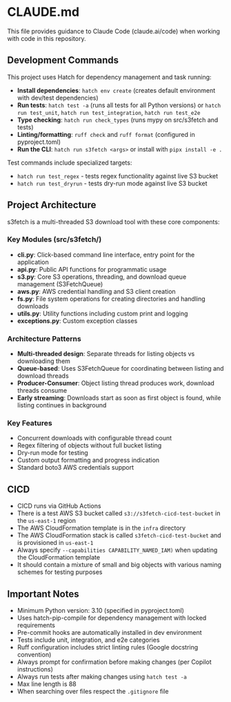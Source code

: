 # CLAUDE.md

This file provides guidance to Claude Code (claude.ai/code) when working with code in this repository.

## Development Commands

This project uses Hatch for dependency management and task running:

- **Install dependencies**: `hatch env create` (creates default environment with dev/test dependencies)
- **Run tests**: `hatch test -a` (runs all tests for all Python versions) or `hatch run test_unit`, `hatch run test_integration`, `hatch run test_e2e`
- **Type checking**: `hatch run check_types` (runs mypy on src/s3fetch and tests)
- **Linting/formatting**: `ruff check` and `ruff format` (configured in pyproject.toml)
- **Run the CLI**: `hatch run s3fetch <args>` or install with `pipx install -e .`

Test commands include specialized targets:
- `hatch run test_regex` - tests regex functionality against live S3 bucket
- `hatch run test_dryrun` - tests dry-run mode against live S3 bucket

## Project Architecture

s3fetch is a multi-threaded S3 download tool with these core components:

### Key Modules (src/s3fetch/)
- **cli.py**: Click-based command line interface, entry point for the application
- **api.py**: Public API functions for programmatic usage
- **s3.py**: Core S3 operations, threading, and download queue management (S3FetchQueue)
- **aws.py**: AWS credential handling and S3 client creation
- **fs.py**: File system operations for creating directories and handling downloads
- **utils.py**: Utility functions including custom print and logging
- **exceptions.py**: Custom exception classes

### Architecture Patterns
- **Multi-threaded design**: Separate threads for listing objects vs downloading them
- **Queue-based**: Uses S3FetchQueue for coordinating between listing and download threads
- **Producer-Consumer**: Object listing thread produces work, download threads consume
- **Early streaming**: Downloads start as soon as first object is found, while listing continues in background

### Key Features
- Concurrent downloads with configurable thread count
- Regex filtering of objects without full bucket listing
- Dry-run mode for testing
- Custom output formatting and progress indication
- Standard boto3 AWS credentials support

## CICD

- CICD runs via GitHub Actions
- There is a test AWS S3 bucket called `s3://s3fetch-cicd-test-bucket` in the `us-east-1` region
- The AWS CloudFormation template is in the `infra` directory
- The AWS CloudFormation stack is called `s3fetch-cicd-test-bucket` and is provisioned in `us-east-1`
- Always specify `--capabilities CAPABILITY_NAMED_IAM)` when updating the CloudFormation template
- It should contain a mixture of small and big objects with various naming schemes for testing purposes

## Important Notes

- Minimum Python version: 3.10 (specified in pyproject.toml)
- Uses hatch-pip-compile for dependency management with locked requirements
- Pre-commit hooks are automatically installed in dev environment
- Tests include unit, integration, and e2e categories
- Ruff configuration includes strict linting rules (Google docstring convention)
- Always prompt for confirmation before making changes (per Copilot instructions)
- Always run tests after making changes using `hatch test -a`
- Max line length is 88
- When searching over files respect the `.gitignore` file
